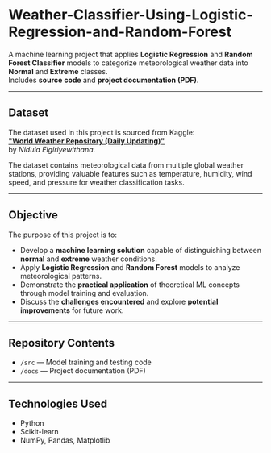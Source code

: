 # Weather-Classifier-Using-Logistic-Regression-and-Random-Forest  

A machine learning project that applies **Logistic Regression** and **Random Forest Classifier** models to categorize meteorological weather data into **Normal** and **Extreme** classes.  
Includes **source code** and **project documentation (PDF)**.

---

## Dataset  

The dataset used in this project is sourced from Kaggle:  
**["World Weather Repository (Daily Updating)"](https://www.kaggle.com/datasets/nelgiriyewithana/global-weather-repository)**  
by *Nidula Elgiriyewithana*.  

The dataset contains meteorological data from multiple global weather stations, providing valuable features such as temperature, humidity, wind speed, and pressure for weather classification tasks.

---

## Objective  

The purpose of this project is to:  
- Develop a **machine learning solution** capable of distinguishing between **normal** and **extreme** weather conditions.  
- Apply **Logistic Regression** and **Random Forest** models to analyze meteorological patterns.  
- Demonstrate the **practical application** of theoretical ML concepts through model training and evaluation.  
- Discuss the **challenges encountered** and explore **potential improvements** for future work.

---

## Repository Contents  

- `/src` — Model training and testing code  
- `/docs` — Project documentation (PDF)

---

## Technologies Used  

- Python
- Scikit-learn
- NumPy, Pandas, Matplotlib
